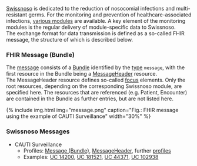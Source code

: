 [Swissnoso](https://www.swissnoso.ch/) is dedicated to the reduction of nosocomial infections and multi-resistant germs. For the monitoring and prevention of healthcare-associated infections, [various modules](https://www.swissnoso.ch/module/uebersicht-module) are available. A key element of the monitoring modules is the regular delivery of module-specific data to Swissnoso.   
The exchange format for data transmission is defined as a so-called FHIR message, the structure of which is described below.

### FHIR Message (Bundle)
The [message](https://www.hl7.org/fhir/messaging.html) consists of a [Bundle](https://www.hl7.org/fhir/bundle.html) identified by the [type](https://www.hl7.org/fhir/bundle-definitions.html#Bundle.type) `message`, with the first resource in the Bundle being a [MessageHeader](https://www.hl7.org/fhir/messageheader.html) resource.    
The MessageHeader resource defines so-called [focus](https://www.hl7.org/fhir/messageheader-definitions.html#MessageHeader.focus) elements. Only the root resources, depending on the corresponding Swissnoso module, are specified here. The resources that are referenced (e.g. Patient, Encounter) are contained in the Bundle as further entries, but are not listed here.


{% include img.html img="message.png" caption="Fig.: FHIR message using the example of CAUTI Surveillance" width="30%" %}

### Swissnoso Messages
* CAUTI Surveillance
   * Profiles: [Message (Bundle)](StructureDefinition-swissnoso-message-cauti-surveillance.html), [MessageHeader](StructureDefinition-swissnoso-messageheader-cauti-surveillance.html), further [profiles](profiles.html#cauti-surveillance)
   * Examples: [UC 14200](Bundle-MessageUC14200.html), [UC 181521](tbd), [UC 44371](tbd), [UC 102938](tbd)